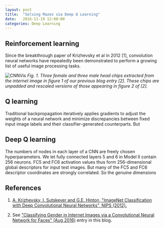 ```yaml
---
layout: post
title:  "Solving Mazes via Deep Q Learning"
date:   2016-11-19 12:00:00
categories: Deep Learning
---
```


## Reinforcement learning

Since the breakthrough paper of Krizhevsky et al in 2012 [1], convolution
neural networks have repeatedly been demonstrated to perform a growing list
of useful image processing tasks. 

![CNNVis]({{site.url}}/blog/images/cnn_vis/rescaled_training_images.jpg)
*Fig. 1. Three female and three male head chips extracted from the internet
image in figure 1 of our previous blog entry [2].  These chips are unpadded
and rescaled versions of those appearing in figure 2 of [2].*

## Q learning

Traditional backpropagation iteratively applies gradients to adjust the
weights of a neural network and minimize discrepancies between fixed input
image labels and their classifier-generated counterparts.  But

## Deep Q learning

The numbers of nodes in each layer of a CNN are freely chosen
hyperparameters.  We let fully connected layers 5 and 6 in Model II contain
256 neurons.  FC5 and FC6 activation values thus form 256-dimensional
global descriptors for input test images.  But many of the FC5 and FC6
descriptor coordinates are strongly correlated.  So the genuine dimensions

## References

1.  [A. Krizhevsky, I. Sutskever and G.E. Hinton, "ImageNet Classification
with Deep Convolutional Neural Networks", NIPS (2012).](https://papers.nips.cc/paper/4824-imagenet-classification-with-deep-convolutional-neural-networks.pdf)

2.  See ["Classifying Gender in Internet Images via a Convolutional Neural
Network for Faces" (Aug 2016)](http://petercho.github.io/blog//deep/learning/2016/08/09/cvml.html) entry in this blog.
